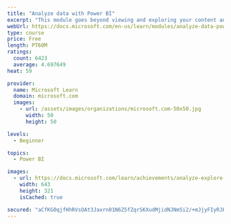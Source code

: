 ```yaml
---
title: "Analyze data with Power BI"
excerpt: "This module goes beyond viewing and exploring your content and explains how to interact with it by working with reports and dashboards to uncover and share new business insights."
webUrl: https://docs.microsoft.com/en-us/learn/modules/analyze-data-power-bi/
type: course
price: Free
length: PT60M
ratings:
  count: 6423
  average: 4.697649
heat: 59

provider:
  name: Microsoft Learn
  domain: microsoft.com
  images:
    - url: /assets/images/organizations/microsoft.com-50x50.jpg
      width: 50
      height: 50

levels:
  - Beginner

topics:
  - Power BI

images:
  - url: https://docs.microsoft.com/learn/achievements/analyze-explore-data-power-bi-social.png
    width: 643
    height: 321
    isCached: true

secured: "aCfKG0qjfHhRVsOAt3Jaxrn01N6Z5fZqrSKXudMjidNJNm5i2/+mJjyFIyRJKZV+9vXih2+fybjeZL8QKO1kP17g+cN4CJzU1nVpzvWl48rli/zL0evBgYb67LLukthrBBnrfN4qUbndsyuN1qlWUJFCS221LdiVniqGQWfEOnnDJ4qUiATRd8hD0HS2zLk8hhkN/envUSwYfstcokB0cCSwpVfCDIbOy8eOc+ubZ7X8RiQSlN9lEHTBlmKBxMLqKOcrW8Cnfm2j61lO72/veqHsDGSz3vgDlyl6EYhZ97JzgCcs8bMKLo0E4PvyyqcqOw3Ki6uq4Jil1IfHlcdrcat122gLmnEFgZoNqAcqcKG0ApHae5ze8QrINvlq8V7mmKgB6qtZnoQ20jgxh0WOXUUKpA0AmKPPsjmMGZYWC0g=;fDKvnKAb93vOT02Yu4nXHg=="
---
```


